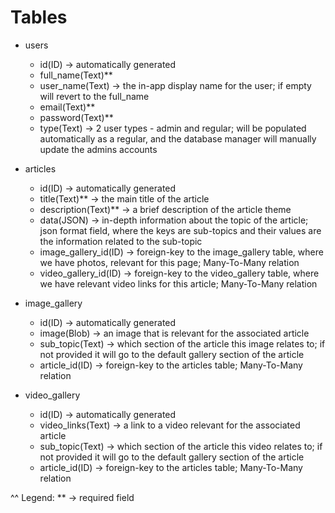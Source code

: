 # Tables
* users
    - id(ID) -> automatically generated
    - full_name(Text)**
    - user_name(Text) -> the in-app display name for the user; if empty will revert to the full_name
    - email(Text)**
    - password(Text)**
    - type(Text) -> 2 user types - admin and regular; will be populated automatically as a regular, and the database manager will manually update the admins accounts

* articles
    - id(ID) -> automatically generated
    - title(Text)** -> the main title of the article
    - description(Text)** -> a brief description of the article theme
    - data(JSON) -> in-depth information about the topic of the article; json format field, where the keys are sub-topics and their values are the information related to the sub-topic
    - image_gallery_id(ID) -> foreign-key to the image_gallery table, where we have photos, relevant for this page; Many-To-Many relation
    - video_gallery_id(ID) -> foreign-key to the video_gallery table, where we have relevant video links for this article; Many-To-Many relation

* image_gallery
    - id(ID) -> automatically generated
    - image(Blob) -> an image that is relevant for the associated article
    - sub_topic(Text) -> which section of the article this image relates to; if not provided it will go to the default gallery section of the article
    - article_id(ID) -> foreign-key to the articles table; Many-To-Many relation

* video_gallery
    - id(ID) -> automatically generated
    - video_links(Text) -> a link to a video relevant for the associated article
    - sub_topic(Text) -> which section of the article this video relates to; if not provided it will go to the default gallery section of the article
    - article_id(ID) -> foreign-key to the articles table; Many-To-Many relation

^^ Legend:
    ** -> required field